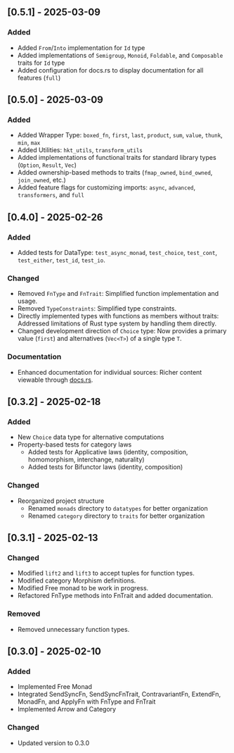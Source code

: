 ## [0.5.1] - 2025-03-09

### Added
- Added `From`/`Into` implementation for `Id` type
- Added implementations of `Semigroup`, `Monoid`, `Foldable`, and `Composable` traits for `Id` type
- Added configuration for docs.rs to display documentation for all features (`full`)

## [0.5.0] - 2025-03-09

### Added
- Added Wrapper Type: `boxed_fn`, `first`, `last`, `product`, `sum`, `value`, `thunk`, `min`, `max`
- Added Utilities: `hkt_utils`, `transform_utils`
- Added implementations of functional traits for standard library types (`Option`, `Result`, `Vec`)
- Added ownership-based methods to traits (`fmap_owned`, `bind_owned`, `join_owned`, etc.)
- Added feature flags for customizing imports: `async`, `advanced`, `transformers`, and `full`

## [0.4.0] - 2025-02-26

### Added
- Added tests for DataType: `test_async_monad`, `test_choice`, `test_cont`, `test_either`, `test_id`, `test_io`.

### Changed
- Removed `FnType` and `FnTrait`: Simplified function implementation and usage.
- Removed `TypeConstraints`: Simplified type constraints.
- Directly implemented types with functions as members without traits: Addressed limitations of Rust type system by handling them directly.
- Changed development direction of `Choice` type: Now provides a primary value (`first`) and alternatives (`Vec<T>`) of a single type `T`.

### Documentation
- Enhanced documentation for individual sources: Richer content viewable through [docs.rs](https://docs.rs).


## [0.3.2] - 2025-02-18

### Added
- New `Choice` data type for alternative computations
- Property-based tests for category laws
  - Added tests for Applicative laws (identity, composition, homomorphism, interchange, naturality)
  - Added tests for Bifunctor laws (identity, composition)

### Changed
- Reorganized project structure
  - Renamed `monads` directory to `datatypes` for better organization
  - Renamed `category` directory to `traits` for better organization

## [0.3.1] - 2025-02-13

### Changed
- Modified `lift2` and `lift3` to accept tuples for function types.
- Modified category Morphism definitions.
- Modified Free monad to be work in progress.
- Refactored FnType methods into FnTrait and added documentation.

### Removed
- Removed unnecessary function types.

## [0.3.0] - 2025-02-10

### Added
- Implemented Free Monad
- Integrated SendSyncFn, SendSyncFnTrait, ContravariantFn, ExtendFn, MonadFn, and ApplyFn with FnType and FnTrait
- Implemented Arrow and Category

### Changed
- Updated version to 0.3.0
